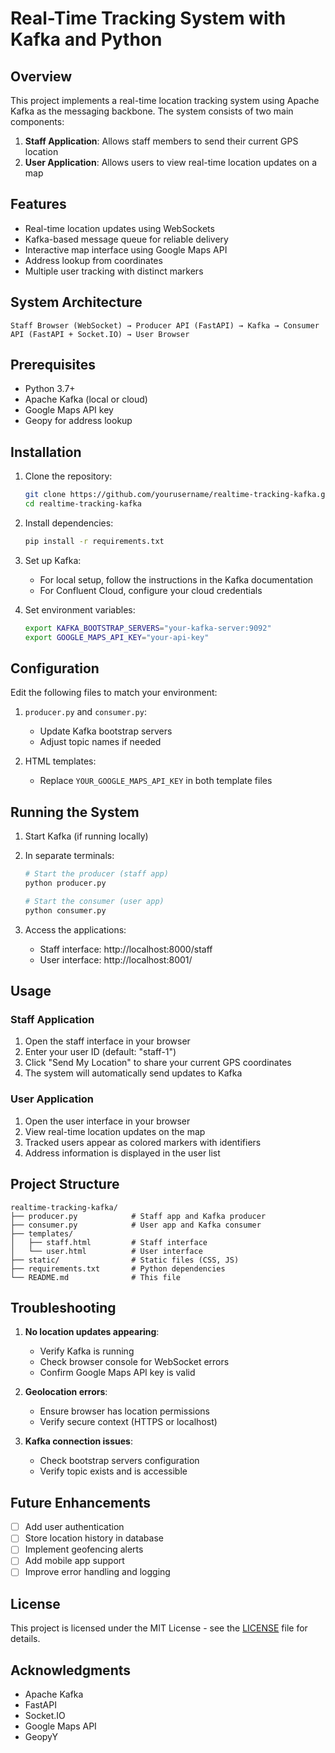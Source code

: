 # Real-Time Tracking System with Kafka and Python

## Overview

This project implements a real-time location tracking system using Apache Kafka as the messaging backbone. The system consists of two main components:

1. **Staff Application**: Allows staff members to send their current GPS location
2. **User Application**: Allows users to view real-time location updates on a map

## Features

- Real-time location updates using WebSockets
- Kafka-based message queue for reliable delivery
- Interactive map interface using Google Maps API
- Address lookup from coordinates
- Multiple user tracking with distinct markers

## System Architecture

```
Staff Browser (WebSocket) → Producer API (FastAPI) → Kafka → Consumer API (FastAPI + Socket.IO) → User Browser
```

## Prerequisites

- Python 3.7+
- Apache Kafka (local or cloud)
- Google Maps API key
- Geopy for address lookup

## Installation

1. Clone the repository:
   ```bash
   git clone https://github.com/yourusername/realtime-tracking-kafka.git
   cd realtime-tracking-kafka
   ```

2. Install dependencies:
   ```bash
   pip install -r requirements.txt
   ```

3. Set up Kafka:
   - For local setup, follow the instructions in the Kafka documentation
   - For Confluent Cloud, configure your cloud credentials

4. Set environment variables:
   ```bash
   export KAFKA_BOOTSTRAP_SERVERS="your-kafka-server:9092"
   export GOOGLE_MAPS_API_KEY="your-api-key"
   ```

## Configuration

Edit the following files to match your environment:

1. `producer.py` and `consumer.py`:
   - Update Kafka bootstrap servers
   - Adjust topic names if needed

2. HTML templates:
   - Replace `YOUR_GOOGLE_MAPS_API_KEY` in both template files

## Running the System

1. Start Kafka (if running locally)

2. In separate terminals:
   ```bash
   # Start the producer (staff app)
   python producer.py

   # Start the consumer (user app)
   python consumer.py
   ```

3. Access the applications:
   - Staff interface: http://localhost:8000/staff
   - User interface: http://localhost:8001/

## Usage

### Staff Application

1. Open the staff interface in your browser
2. Enter your user ID (default: "staff-1")
3. Click "Send My Location" to share your current GPS coordinates
4. The system will automatically send updates to Kafka

### User Application

1. Open the user interface in your browser
2. View real-time location updates on the map
3. Tracked users appear as colored markers with identifiers
4. Address information is displayed in the user list

## Project Structure

```
realtime-tracking-kafka/
├── producer.py            # Staff app and Kafka producer
├── consumer.py            # User app and Kafka consumer
├── templates/
│   ├── staff.html         # Staff interface
│   └── user.html          # User interface
├── static/                # Static files (CSS, JS)
├── requirements.txt       # Python dependencies
└── README.md              # This file
```

## Troubleshooting

1. **No location updates appearing**:
   - Verify Kafka is running
   - Check browser console for WebSocket errors
   - Confirm Google Maps API key is valid

2. **Geolocation errors**:
   - Ensure browser has location permissions
   - Verify secure context (HTTPS or localhost)

3. **Kafka connection issues**:
   - Check bootstrap servers configuration
   - Verify topic exists and is accessible

## Future Enhancements

- [ ] Add user authentication
- [ ] Store location history in database
- [ ] Implement geofencing alerts
- [ ] Add mobile app support
- [ ] Improve error handling and logging

## License

This project is licensed under the MIT License - see the [LICENSE](LICENSE) file for details.

## Acknowledgments

- Apache Kafka
- FastAPI
- Socket.IO
- Google Maps API
- GeopyY
